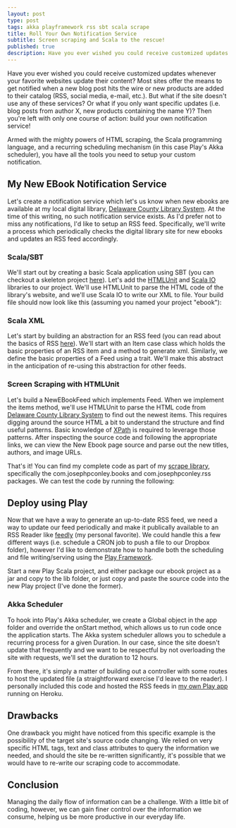 ```yaml
---
layout: post
type: post
tags: akka playframework rss sbt scala scrape
title: Roll Your Own Notification Service
subtitle: Screen scraping and Scala to the rescue!
published: true
description: Have you ever wished you could receive customized updates whenever your favorite websites update their content?  Armed with the mighty powers of HTML scraping, the Scala programming language, and a recurring scheduling mechanism (in this case Play's Akka scheduler), you have all the tools you need to setup your custom notification.  
---
```


Have you ever wished you could receive customized updates whenever your favorite websites update their content?
Most sites offer the means to get notified when a new blog post hits the wire or new products are added to their catalog (RSS, social media, e-mail, etc.).  But what if the site doesn't use any of these services?  Or what if you only want specific updates (i.e. blog posts from author X, new products containing the name Y)? Then you're left with only one course of action: build your own notification service!

Armed with the mighty powers of HTML scraping, the Scala programming language,
and a recurring scheduling mechanism (in this case Play's Akka scheduler), you have all the tools you need to setup your custom notification.

## My New EBook Notification Service
Let's create a notification service which let's us know when new ebooks are available at my local digital library,
[Delaware County Library System](http://digitallibrary.delcolibraries.org/).  At the time of this writing, no such notification service exists.  As I'd prefer not to miss any notifications, I'd like to setup an RSS feed.  Specifically, we'll write a process which periodically checks the digital library site for new ebooks and updates an RSS feed accordingly.

### Scala/SBT
We'll start out by creating a basic Scala application using SBT (you can checkout a skeleton project [here](https://github.com/josephpconley/scala/tree/master/hello-world-sbt)).  Let's add the [HTMLUnit](http://htmlunit.sourceforge.net/) and [Scala IO](http://jesseeichar.github.io/scala-io-doc/0.2.0/index.html#!/overview) libraries to our project.  We'll use HTMLUnit to parse the HTML code of the library's website, and we'll use Scala IO to write our XML to file.  Your build file should now look like this (assuming you named your project "ebook"):

<script src="https://gist.github.com/josephpconley/8584992.js"></script>

### Scala XML
Let's start by building an abstraction for an RSS feed (you can read about the basics of RSS [here](http://www.w3schools.com/rss/rss_reference.asp)).  We'll start with an Item case class which holds the basic properties of an RSS item and a method to generate xml.  Similarly, we define the basic properties of a Feed using a trait.  We'll make this abstract in the anticipation of re-using this abstraction for other feeds.

<script src="https://gist.github.com/josephpconley/8590722.js"></script>

### Screen Scraping with HTMLUnit
Let's build a NewEBookFeed which implements Feed.  When we implement the items method, we'll use HTMLUnit to parse the HTML code from [Delaware County Library System](http://digitallibrary.delcolibraries.org/) to find out the newest items.  This requires digging around the source HTML a bit to understand the structure and find useful patterns.  Basic knowledge of [XPath](http://www.w3schools.com/xpath/) is required to leverage those patterns.  After inspecting the source code and following the appropriate links, we can view the New Ebook page source and parse out the new titles, authors, and image URLs.  

<script src="https://gist.github.com/josephpconley/8590984.js"></script>

That's it!  You can find my complete code as part of my [scrape library](https://github.com/josephpconley/scala/tree/master/scrape), specifically the com.josephpconley.books and com.josephpconley.rss packages.  We can test the code by running the following:

<script src="https://gist.github.com/josephpconley/8591058.js"></script>

## Deploy using Play
Now that we have a way to generate an up-to-date RSS feed, we need a way to update our feed periodically and make it publically available to an RSS Reader like [feedly](http://feedly.com) (my personal favorite).  We could handle this a few different ways (i.e. schedule a CRON job to push a file to our Dropbox folder), however I'd like to demonstrate how to handle both the scheduling and file writing/serving using the [Play Framework](http://www.playframework.com/).

Start a new Play Scala project, and either package our ebook project as a jar and copy to the lib folder, or just copy and paste the source code into the new Play project (I've done the former).

### Akka Scheduler
To hook into Play's Akka scheduler, we create a Global object in the app folder and override the onStart method, which allows us to run code once the application starts.  The Akka system scheduler allows you to schedule a recurring process for a given Duration.  In our case, since the site doesn't update that frequently and we want to be respectful by not overloading the site with requests, we'll set the duration to 12 hours.

<script src="https://gist.github.com/josephpconley/8605053.js"></script>

From there, it's simply a matter of building out a controller with some routes to host the updated file (a straightforward exercise I'd leave to the reader).  I personally included this code and hosted the RSS feeds in [my own Play app](http://app.josephpconley.com/rss) running on Heroku.

## Drawbacks
One drawback you might have noticed from this specific example is the possibility of the target site's source code changing.  We relied on very specific HTML tags, text and class attributes to query the information we needed, and should the site be re-written significantly, it's possible that we would have to re-write our scraping code to accommodate.

## Conclusion
Managing the daily flow of information can be a challenge.  With a little bit of coding, however, we can gain finer control over the information we consume, helping us be more productive in our everyday life.
